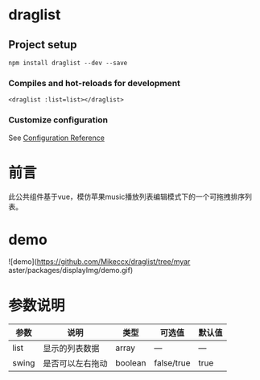 # draglist

## Project setup
```
npm install draglist --dev --save
```

### Compiles and hot-reloads for development
```
<draglist :list=list></draglist>
```

### Customize configuration
See [Configuration Reference](https://cli.vuejs.org/config/)

# 前言
  此公共组件基于vue，模仿苹果music播放列表编辑模式下的一个可拖拽排序列表。
# demo
![demo](https://github.com/Mikeccx/draglist/tree/myar aster/packages/displayImg/demo.gif)

# 参数说明
|  参数   | 说明  | 类型 | 可选值 | 默认值 | 
|  ----  | ----  | ----  | ---- | ---- |
| list  | 显示的列表数据 |  array |  — |  — |
| swing  | 是否可以左右拖动 |  boolean |  false/true |  true |


